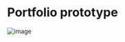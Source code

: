 # Portfolio prototype
![image](https://user-images.githubusercontent.com/37721806/175276067-9ef00f9d-572e-4575-a478-ec9a02394831.png)
